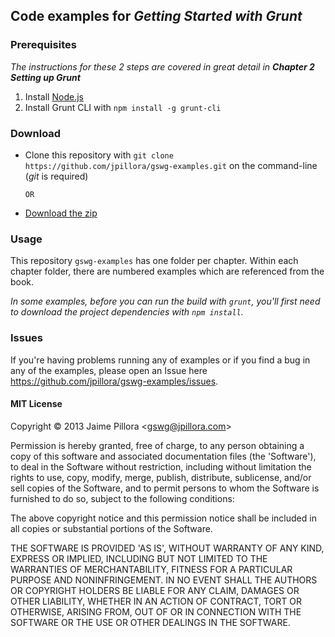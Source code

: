 ## Code examples for *Getting Started with Grunt*

### Prerequisites

*The instructions for these 2 steps are covered in great detail in* ***Chapter 2 Setting up Grunt***

1. Install [Node.js](http://nodejs.org/download/)
2. Install Grunt CLI with `npm install -g grunt-cli`

### Download

* Clone this repository with `git clone https://github.com/jpillora/gswg-examples.git` on the command-line (*git* is required)

      OR

* [Download the zip](https://github.com/jpillora/gswg-examples/archive/master.zip)

### Usage

This repository `gswg-examples` has one folder per chapter. Within each chapter folder,
there are numbered examples which are referenced from the book.

*In some examples, before you can run the build with `grunt`, you'll first need to
download the project dependencies with `npm install`.*

### Issues

If you're having problems running any of examples or if you find a bug in any
of the examples, please open an Issue here https://github.com/jpillora/gswg-examples/issues.

#### MIT License

Copyright © 2013 Jaime Pillora &lt;gswg@jpillora.com&gt;

Permission is hereby granted, free of charge, to any person obtaining
a copy of this software and associated documentation files (the
'Software'), to deal in the Software without restriction, including
without limitation the rights to use, copy, modify, merge, publish,
distribute, sublicense, and/or sell copies of the Software, and to
permit persons to whom the Software is furnished to do so, subject to
the following conditions:

The above copyright notice and this permission notice shall be
included in all copies or substantial portions of the Software.

THE SOFTWARE IS PROVIDED 'AS IS', WITHOUT WARRANTY OF ANY KIND,
EXPRESS OR IMPLIED, INCLUDING BUT NOT LIMITED TO THE WARRANTIES OF
MERCHANTABILITY, FITNESS FOR A PARTICULAR PURPOSE AND NONINFRINGEMENT.
IN NO EVENT SHALL THE AUTHORS OR COPYRIGHT HOLDERS BE LIABLE FOR ANY
CLAIM, DAMAGES OR OTHER LIABILITY, WHETHER IN AN ACTION OF CONTRACT,
TORT OR OTHERWISE, ARISING FROM, OUT OF OR IN CONNECTION WITH THE
SOFTWARE OR THE USE OR OTHER DEALINGS IN THE SOFTWARE.